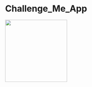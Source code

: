 # Challenge_Me_App




<img src="[https://user-images.githubusercontent.com/link-to-your-image.png](https://user-images.githubusercontent.com/120726136/221182037-071ffc83-237f-408e-a52a-e5090ca36783.png)" width="200" />


